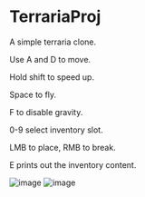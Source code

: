 # TerrariaProj
A simple terraria clone.



Use A and D to move.

Hold shift to speed up. 

Space to fly.

F to disable gravity.

0-9 select inventory slot.

LMB to place, RMB to break.

E prints out the inventory content.




![image](https://user-images.githubusercontent.com/72419029/179016879-b83529bd-ff99-4ec2-b5d1-d27e8aed0e0f.png)
![image](https://user-images.githubusercontent.com/72419029/179017283-452f84c1-0c03-4118-aefa-6f46036e2fbd.png)
